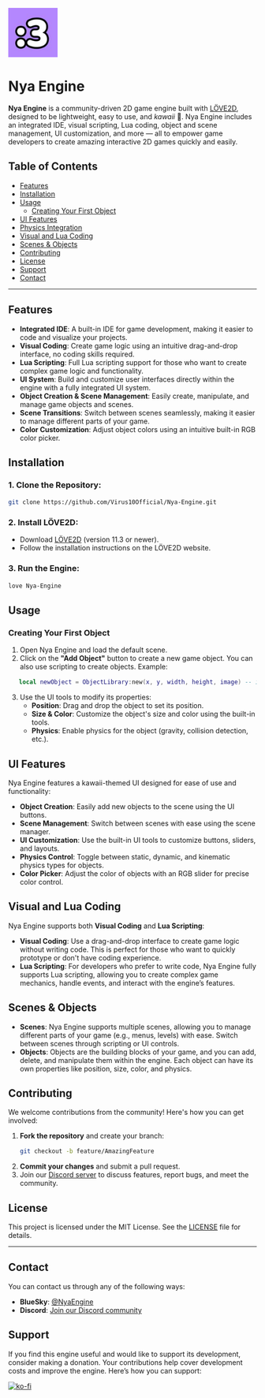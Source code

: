 <p align="left">
  <img width="100" alt="Nya Engine logo" src="docs/NyaEngine.jpg">
</p>

# Nya Engine

**Nya Engine** is a community-driven 2D game engine built with [LÖVE2D](https://love2d.org/), designed to be lightweight, easy to use, and *kawaii* 🌸. Nya Engine includes an integrated IDE, visual scripting, Lua coding, object and scene management, UI customization, and more — all to empower game developers to create amazing interactive 2D games quickly and easily.

## Table of Contents

- [Features](#features)
- [Installation](#installation)
- [Usage](#usage)
  - [Creating Your First Object](#creating-your-first-object)
- [UI Features](#ui-features)
- [Physics Integration](#physics-integration)
- [Visual and Lua Coding](#visual-and-lua-coding)
- [Scenes & Objects](#scenes-objects)
- [Contributing](#contributing)
- [License](#license)
- [Support](#support)
- [Contact](#contact)

---

## Features

- **Integrated IDE**: A built-in IDE for game development, making it easier to code and visualize your projects.
- **Visual Coding**: Create game logic using an intuitive drag-and-drop interface, no coding skills required.
- **Lua Scripting**: Full Lua scripting support for those who want to create complex game logic and functionality.
- **UI System**: Build and customize user interfaces directly within the engine with a fully integrated UI system.
- **Object Creation & Scene Management**: Easily create, manipulate, and manage game objects and scenes.
- **Scene Transitions**: Switch between scenes seamlessly, making it easier to manage different parts of your game.
- **Color Customization**: Adjust object colors using an intuitive built-in RGB color picker.

## Installation

### 1. Clone the Repository:
```bash
git clone https://github.com/Virus10Official/Nya-Engine.git
```

### 2. Install LÖVE2D:
- Download [LÖVE2D](https://love2d.org/) (version 11.3 or newer).
- Follow the installation instructions on the LÖVE2D website.

### 3. Run the Engine:
```bash
love Nya-Engine
```

## Usage

### Creating Your First Object
1. Open Nya Engine and load the default scene.
2. Click on the **"Add Object"** button to create a new game object. You can also use scripting to create objects. Example: 
```lua
   local newObject = ObjectLibrary:new(x, y, width, height, image) -- image is optional
  ```
3. Use the UI tools to modify its properties:
   - **Position**: Drag and drop the object to set its position.
   - **Size & Color**: Customize the object's size and color using the built-in tools.
   - **Physics**: Enable physics for the object (gravity, collision detection, etc.).

## UI Features

Nya Engine features a kawaii-themed UI designed for ease of use and functionality:

- **Object Creation**: Easily add new objects to the scene using the UI buttons.
- **Scene Management**: Switch between scenes with ease using the scene manager.
- **UI Customization**: Use the built-in UI tools to customize buttons, sliders, and layouts.
- **Physics Control**: Toggle between static, dynamic, and kinematic physics types for objects.
- **Color Picker**: Adjust the color of objects with an RGB slider for precise color control.

## Visual and Lua Coding

Nya Engine supports both **Visual Coding** and **Lua Scripting**:

- **Visual Coding**: Use a drag-and-drop interface to create game logic without writing code. This is perfect for those who want to quickly prototype or don't have coding experience.
- **Lua Scripting**: For developers who prefer to write code, Nya Engine fully supports Lua scripting, allowing you to create complex game mechanics, handle events, and interact with the engine’s features.

## Scenes & Objects

- **Scenes**: Nya Engine supports multiple scenes, allowing you to manage different parts of your game (e.g., menus, levels) with ease. Switch between scenes through scripting or UI controls.
- **Objects**: Objects are the building blocks of your game, and you can add, delete, and manipulate them within the engine. Each object can have its own properties like position, size, color, and physics.

## Contributing

We welcome contributions from the community! Here's how you can get involved:

1. **Fork the repository** and create your branch:
   ```bash
   git checkout -b feature/AmazingFeature
   ```
2. **Commit your changes** and submit a pull request.
3. Join our [Discord server](ttps://discord.gg/SnAnC4x7VT) to discuss features, report bugs, and meet the community.

## License

This project is licensed under the MIT License. See the [LICENSE](LICENSE) file for details.

---

## Contact

You can contact us through any of the following ways:

- **BlueSky**: [@NyaEngine](https://nyaengine.bsky.social)
- **Discord**: [Join our Discord community](https://discord.gg/SnAnC4x7VT)


## Support
If you find this engine useful and would like to support its development, consider making a donation. Your contributions help cover development costs and improve the engine. Here’s how you can support:

[![ko-fi](https://ko-fi.com/img/githubbutton_sm.svg)](https://ko-fi.com/M4M5XFVTB)
